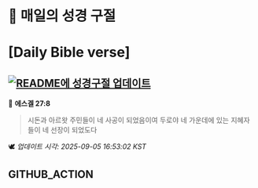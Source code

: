 # 🙏 매일의 성경 구절
# [Daily Bible verse]
## [![README에 성경구절 업데이트](https://github.com/DONGSUKA/first_test/actions/workflows/update-readme-bible.yml/badge.svg)](https://github.com/DONGSUKA/first_test/actions/workflows/update-readme-bible.yml)
<!-- START_BIBLE_VERSE -->
📖 **에스겔 27:8**
> 시돈과 아르왓 주민들이 네 사공이 되었음이여 두로야 네 가운데에 있는 지혜자들이 네 선장이 되었도다

🕊️ _업데이트 시각: 2025-09-05 16:53:02 KST_
  <!-- END_BIBLE_VERSE -->
## GITHUB_ACTION
